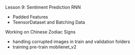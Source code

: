 Lesson 9: Sentiment Prediction RNN
- Padded Features
- TeensorDataset and Batching Data

Working on Chinese Zodiac Signs
- handling corrupted images in train and validation folders
- training pre-train mobilenet_v2
